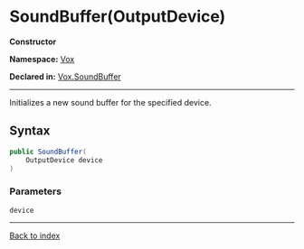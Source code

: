 # SoundBuffer(OutputDevice)

**Constructor**

**Namespace:** [Vox](Vox.md)

**Declared in:** [Vox.SoundBuffer](Vox.SoundBuffer.md)

------



Initializes a new sound buffer for the specified device.


## Syntax

```csharp
public SoundBuffer(
	OutputDevice device
)
```

### Parameters

`device`



------

[Back to index](index.md)